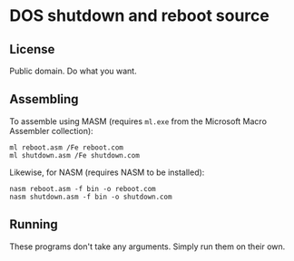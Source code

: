 # DOS shutdown and reboot source
## License
Public domain. Do what you want.
## Assembling
To assemble using MASM (requires `ml.exe` from the Microsoft Macro Assembler collection):
```
ml reboot.asm /Fe reboot.com
ml shutdown.asm /Fe shutdown.com
```
Likewise, for NASM (requires NASM to be installed):
```
nasm reboot.asm -f bin -o reboot.com
nasm shutdown.asm -f bin -o shutdown.com
```
## Running
These programs don't take any arguments. Simply run them on their own.

